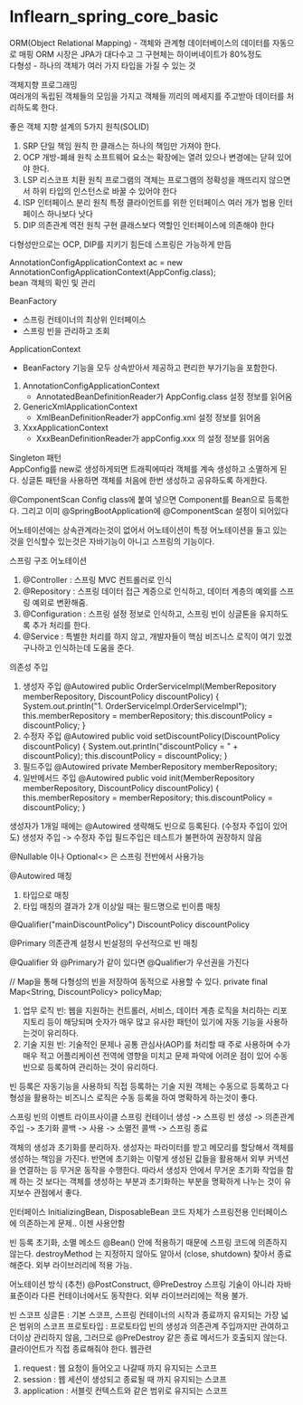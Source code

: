 # Inflearn_spring_core_basic
ORM(Object Relational Mapping) - 객체와 관계형 데이터베이스의 데이터를 자동으로 매핑
ORM 시장은 JPA가 대다수고 그 구현체는 하이버네이트가 80%정도 <br>
다형성 - 하나의 객체가 여러 가지 타입을 가질 수 있는 것

객체지향 프로그래밍 <br>
여러개의 독립된 객체들의 모임을 가지고 객체들 끼리의 메세지를 주고받아 데이터를 처리하도록 한다.

좋은 객체 지향 설계의 5가지 원칙(SOLID)
1. SRP 단일 책임 원칙
  한 클래스는 하나의 책임만 가져야 한다.
2. OCP 개방-폐쇄 원칙
  소프트웨어 요소는 확장에는 열려 있으나 변경에는 닫혀 있어야 한다.
3. LSP 리스코프 치환 원칙
  프로그램의 객체는 프로그램의 정확성을 깨뜨리지 않으면서 하위 타입의 인스턴스로 바꿀 수 있어야 한다
4. ISP 인터페이스 분리 원칙
  특정 클라이언트를 위한 인터페이스 여러 개가 범용 인터페이스 하나보다 낫다
5. DIP 의존관계 역전 원칙
  구현 클래스보다 역할인 인터페이스에 의존해야 한다

다형성만으로는 OCP, DIP를 지키기 힘든데 스프링은 가능하게 만듬

AnnotationConfigApplicationContext ac = new AnnotationConfigApplicationContext(AppConfig.class); <br>
bean 객체의 확인 및 관리

BeanFactory
- 스프링 컨테이너의 최상위 인터페이스
- 스프링 빈을 관리하고 조회

ApplicationContext
- BeanFactory 기능을 모두 상속받아서 제공하고 편리한 부가기능을 포함한다.

1. AnnotationConfigApplicationContext
   - AnnotatedBeanDefinitionReader가 AppConfig.class 설정 정보를 읽어옴
2. GenericXmlApplicationContext
   - XmlBeanDefinitionReader가 appConfig.xml 설정 정보를 읽어옴
3. XxxApplicationContext
   - XxxBeanDefinitionReader가 appConfig.xxx 의 설정 정보를 읽어옴
  
Singleton 패턴 <br>
AppConfig를 new로 생성하게되면 트래픽에따라 객체를 계속 생성하고 소멸하게 된다.
싱글톤 패턴을 사용하면 객체를 처음에 한번 생성하고 공유하도록 하게한다.

@ComponentScan
Config class에 붙여 넣으면 Component를 Bean으로 등록한다.
그리고 이미 @SpringBootApplication에 @ComponentScan 설정이 되어있다

어노테이션에는 상속관계라는것이 없어서 어노테이션이 특정 어노테이션을 들고 있는 것을 인식할수 있는것은 자바기능이 아니고 스프링의 기능이다.
<br>

스프링 구조 어노테이션
1. @Controller : 스프링 MVC 컨트롤러로 인식
2. @Repository : 스프링 데이터 접근 계증으로 인식하고, 데이터 계층의 예외를 스프링 예외로 변환해줌.
3. @Configuration : 스프링 설정 정보로 인식하고, 스프링 빈이 싱글톤을 유지하도록 추가 처리를 한다.
4. @Service : 특별한 처리를 하지 않고, 개발자들이 핵심 비즈니스 로직이 여기 있겠구나하고 인식하는데 도움을 준다.

의존성 주입
1. 생성자 주입
@Autowired
public OrderServiceImpl(MemberRepository memberRepository, DiscountPolicy discountPolicy) {
System.out.println("1. OrderServiceImpl.OrderServiceImpl");
this.memberRepository = memberRepository;
this.discountPolicy = discountPolicy;
}
2. 수정자 주입
@Autowired
public void setDiscountPolicy(DiscountPolicy discountPolicy) {
    System.out.println("discountPolicy = " + discountPolicy);
    this.discountPolicy = discountPolicy;
}
3. 필드주입
@Autowired
private MemberRepository memberRepository;
4. 일반메서드 주입
@Autowired
public void init(MemberRepository memberRepository, DiscountPolicy discountPolicy) {
    this.memberRepository = memberRepository;
    this.discountPolicy = discountPolicy; 
}

생성자가 1개일 때에는 @Autowired 생략해도 빈으로 등록된다. (수정자 주입이 있어도)
생성자 주입 -> 수정자 주입
필드주입은 테스트가 불편하여 권장하지 않음

@Nullable 이나 Optional<> 은 스프링 전반에서 사용가능

@Autowired 매칭
1. 타입으로 매칭
2. 타입 매칭의 결과가 2개 이상일 때는 필드명으로 빈이름 매칭

@Qualifier("mainDiscountPolicy") DiscountPolicy discountPolicy

@Primary
의존관계 설정시 빈설정의 우선적으로 빈 매칭

@Qualifier 와 @Primary가 같이 있다면 @Qualifier가 우선권을 가진다

// Map을 통해 다형성의 빈을 저장하여 동적으로 사용할 수 있다.
private final Map<String, DiscountPolicy> policyMap;

1. 업무 로직 빈: 웹을 지원하는 컨트롤러, 서비스, 데이터 계층 로직을 처리하는 리포지토리 등이 해당되며 숫자가 매우 많고 유사한 패턴이 있기에 자동 기능을 사용하는것이 유리하다. 
2. 기술 지원 빈: 기술적인 문제나 공통 관심사(AOP)를 처리할 때 주로 사용하며 수가 매우 적고 어플리케이션 전역에 영향을 미치고 문제 파악에 어려운 점이 있어 수동 빈으로 등록하여 관리하는 것이 유리하다. 

빈 등록은 자동기능을 사용하되 직접 등록하는 기술 지원 객체는 수동으로 등록하고
다형성을 활용하는 비즈니스 로직은 수동 등록을 하여 명확하게 하는것이 좋다.

스프링 빈의 이벤트 라이프사이클
스프링 컨테이너 생성 -> 스프링 빈 생성 -> 의존관계 주입 -> 초기화 콜백 -> 사용 -> 소멸전 콜백 -> 스프링 종료

객체의 생성과 초기화를 분리하자.
생성자는 파라미터를 받고 메모리를 할당해서 객체를 생성하는 책임을 가진다.
반면에 초기화는 이렇게 생성된 값들을 활용해서 외부 커넥션을 연결하는 등 무거운 동작을 수행한다.
따라서 생성자 안에서 무거운 초기화 작업을 함께 하는 것 보다는 객체를 생성하는 부분과 초기화하는 부분을 명확하게 나누는 것이 유지보수 관점에서 좋다.

인터페이스 InitializingBean, DisposableBean
코드 자체가 스프링전용 인터페이스에 의존하는게 문제..
이젠 사용안함

빈 등록 초기화, 소멸 메소드
@Bean() 안에 적용하기 때문에 스프링 코드에 의존하지 않는다.
destroyMethod 는 지정하지 않아도 알아서 (close, shutdown) 찾아서 종료해준다.
외부 라이브러리에 적용 가능.

어노테이션 방식 (추천)
@PostConstruct, @PreDestroy
스프링 기술이 아니라 자바 표준이라 다른 컨테이너에서도 동작한다.
외부 라이브러리에는 적용 불가.

빈 스코프
싱글톤 : 기본 스코프, 스프링 컨테이너의 시작과 종료까지 유지되는 가장 넓은 범위의 스코프
프로토타입 : 프로토타입 빈의 생성과 의존관계 주입까지만 관여하고 더이상 관리하지 않음, 그러므로 @PreDestroy 같은 종료 메서드가 호출되지 않는다. 클라이언트가 직접 종료해줘야 한다. 
웹관련
1. request : 웹 요청이 들어오고 나갈때 까지 유지되는 스코프
2. session : 웹 세션이 생성되고 종료될 때 까지 유지되는 스코프
3. application : 서블릿 컨텍스트와 같은 범위로 유지되는 스코프

